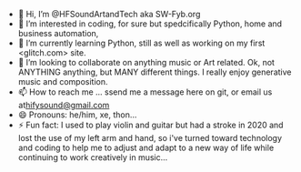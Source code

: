 - 👋 Hi, I’m @HFSoundArtandTech aka SW-Fyb.org
- 👀 I’m interested in coding, for sure but spedcifically Python, home and business automation, 
- 🌱 I’m currently learning Python, still as well as working on my first <glitch.com> site.
- 💞️ I’m looking to collaborate on anything music or Art related. Ok, not ANYTHING anything, but MANY different things. I really enjoy generative music and composition. 
- 📫 How to reach me ... ssend me a message here on git, or email us at<hifysound@gmail.com>
- 😄 Pronouns: he/him, xe, thon...
- ⚡ Fun fact: I used to play violin and guitar but had a stroke in 2020 and lost the use of my left arm and hand, so i've turned toward technology and coding to help me to adjust and adapt to a new way of life while continuing to work creatively in music...

<!---
HFSoundArtandTech/HFSoundArtandTech is a ✨ special ✨ repository because its `README.md` (this file) appears on your GitHub profile.
You can click the Preview link to take a look at your changes.
--->
